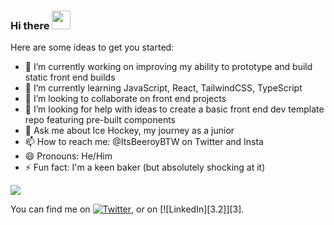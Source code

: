 ### Hi there <img src="https://raw.githubusercontent.com/MartinHeinz/MartinHeinz/master/wave.gif" width="30px">


Here are some ideas to get you started:

- 🔭 I’m currently working on improving my ability to prototype and build static front end builds
- 🌱 I’m currently learning JavaScript, React, TailwindCSS, TypeScript
- 👯 I’m looking to collaborate on front end projects
- 🤔 I’m looking for help with ideas to create a basic front end dev template repo featuring pre-built components
- 💬 Ask me about Ice Hockey, my journey as a junior
- 📫 How to reach me: @ItsBeeroyBTW on Twitter and Insta
- 😄 Pronouns: He/Him
- ⚡ Fun fact: I'm a keen baker (but absolutely shocking at it)

<img align="center" src="https://github-readme-stats.vercel.app/api/top-langs/?username=leeburnell&theme=dracula" />

<!-- Actual text -->

You can find me on [![Twitter][1.2]][1], or on [![LinkedIn][3.2]][3].

<!-- Icons -->

[1.2]: http://i.imgur.com/wWzX9uB.png (twitter icon without padding)
[2.2]: https://raw.githubusercontent.com/MartinHeinz/MartinHeinz/master/linkedin-3-16.png (LinkedIn icon without padding)

<!-- Links to your social media accounts -->

[1]: https://twitter.com/itsbeeroybtw
[2]: https://www.linkedin.com/in/ljburnell/
